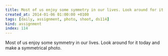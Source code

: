 ```yaml
---
title: Most of us enjoy some symmetry in our lives. Look around for it today and make a symmetrical photo.
created_at: 2014-01-06 01:00:00 +0100
tags: [daily, assignment, photo, shoot, ds114]
kind: assignment
index: 114
---
```


Most of us enjoy some symmetry in our lives. Look around for it today and make a symmetrical photo.
